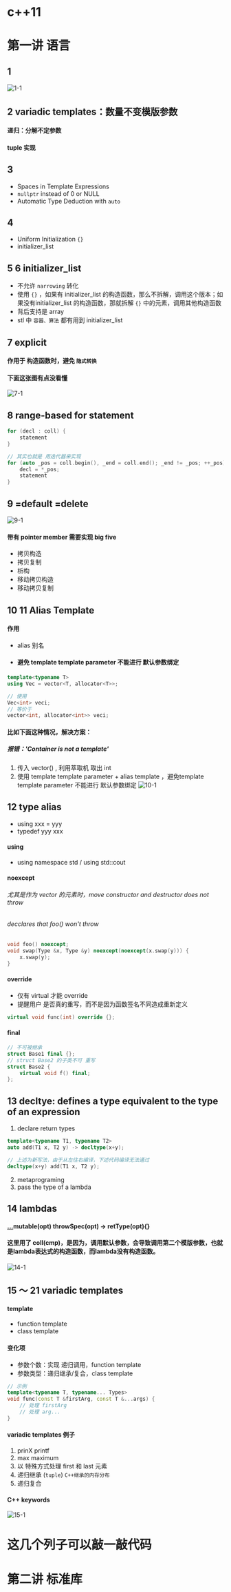 
# c++11



# 第一讲 语言
## 1

![1-1](pic/c++11/1-1.png)



## 2 variadic templates：数量不变模版参数

#### 递归：分解不定参数

#### tuple 实现



## 3 
- Spaces in Template Expressions
- `nullptr` instead of 0 or NULL
- Automatic Type Deduction with `auto`



## 4
- Uniform Initialization `{}`
- initializer_list<T>



## 5 6 initializer_list<T>
- 不允许 `narrowing` 转化
- 使用 `{}` ，如果有 initializer_list 的构造函数，那么不拆解，调用这个版本；如果没有initializer_list 的构造函数，那就拆解 `{}` 中的元素，调用其他构造函数
- 背后支持是 array 
- stl 中 `容器、算法` 都有用到 initializer_list



## 7 explicit

#### 作用于 构造函数时，避免 `隐式转换` 

#### 下面这张图有点没看懂
![7-1](pic/c++11/7-1.png)



## 8 range-based for statement
```c++
for (decl : coll) {
    statement
}

// 其实也就是 用迭代器来实现
for (auto _pos = coll.begin(), _end = coll.end(); _end != _pos; ++_pos) {
    decl = *_pos;
    statement
}
```



## 9 =default =delete

![9-1](pic/c++11/9-1.png)

#### 带有 pointer member 需要实现 big five
- 拷贝构造
- 拷贝复制
- 析构
- 移动拷贝构造
- 移动拷贝复制



## 10 11 Alias Template
#### 作用
- alias 别名
- #### 避免 template template parameter 不能进行 默认参数绑定

```c++
template<typename T>
using Vec = vector<T, allocator<T>>;

// 使用
Vec<int> veci;
// 等价于
vector<int, allocator<int>> veci;
```

#### 比如下面这种情况，解决方案：
##### 报错：'Container is not a template'
1. 传入 vector<int>() , 利用萃取机 取出 int
2. 使用 template template parameter + alias template ，避免template template parameter 不能进行 默认参数绑定
![10-1](pic/c++11/10-1.png)




## 12 type alias

- using xxx = yyy
- typedef yyy xxx

#### using
- using namespace std / using std::cout

#### noexcept
###### 尤其是作为 vector 的元素时，move constructor and destructor does not throw
###### decclares that foo() won't throw
```c++
void foo() noexcept;
void swap(Type &x, Type &y) noexcept(noexcept(x.swap(y))) {
    x.swap(y);
}
```


#### override
- 仅有 virtual 才能 override
- 提醒用户 是否真的重写，而不是因为函数签名不同造成重新定义
```c++
virtual void func(int) override {};
```


#### final
```c++
// 不可被继承
struct Base1 final {};
// struct Base2 的子类不可 重写
struct Base2 {
    virtual void f() final;
};
```



## 13 decltye: defines a type equivalent to the type of an expression
1. declare return types
```c++
template<typename T1, typename T2>
auto add(T1 x, T2 y) -> decltype(x+y);

// 上述为新写法，由于从左往右编译，下述代码编译无法通过
decltype(x+y) add(T1 x, T2 y);
```
2. metaprograming
3. pass the type of a lambda



## 14 lambdas

#### [...](...)mutable(opt) throwSpec(opt) -> retType(opt){}

#### 这里用了 coll(cmp)，是因为，调用默认参数，会导致调用第二个模版参数，也就是lambda表达式的构造函数，而lambda没有构造函数。
![14-1](pic/c++11/14-1.png)



## 15 ～ 21 variadic templates
#### template
- function template
- class template

#### 变化项
- 参数个数：实现 递归调用，function template
- 参数类型：递归继承/复合，class template

```c++
// 示例
template<typename T, typename... Types>
void func(const T &firstArg, const T &...args) {
    // 处理 firstArg
    // 处理 arg...
}
```


#### variadic templates 例子
1. prinX printf
2. max maximum
3. 以 特殊方式处理 first 和 last 元素
4. 递归继承 (`tuple`) `C++继承的内存分布`
5. 递归复合


#### C++ keywords
![15-1](pic/c++11/15-1.png)



# 这几个列子可以敲一敲代码





# 第二讲 标准库